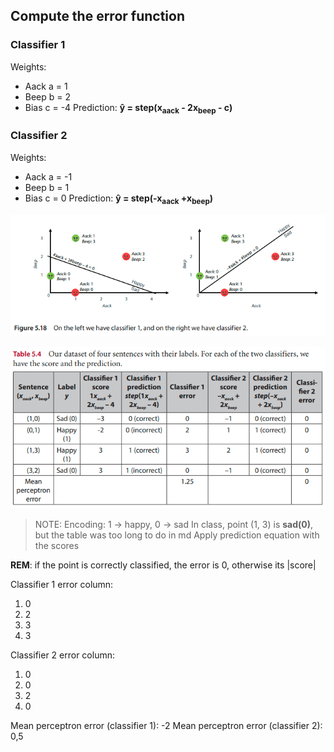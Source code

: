 ## Compute the error function 
### Classifier 1

Weights:
* Aack   a = 1
* Beep   b = 2
* Bias     c = -4
Prediction:
<b>ŷ = step(x<sub>aack</sub> - 2x<sub>beep</sub> - c)</b>

### Classifier 2

Weights:
* Aack   a = -1
* Beep   b = 1
* Bias     c = 0
Prediction:
<b>ŷ = step(-x<sub>aack</sub> +x<sub>beep</sub>)</b>

![Pasted image 20231003141632](pictures/Pasted%20image%2020231003141632.png)

![Pasted image 20231003141802](pictures/Pasted%20image%2020231003141802.png)

>NOTE: 
>Encoding: 1 $\rightarrow$ happy, 0 $\rightarrow$ sad
>In class, point (1, 3) is **sad(0)**, but the table was too long to do in md
>Apply prediction equation with the scores


**REM**: if the point is correctly classified, the error is 0, otherwise its |score|

Classifier 1 error column:
1. 0
2. 2
3. 3
4. 3

Classifier 2 error column:
1. 0
2. 0
3. 2
4. 0

Mean perceptron error (classifier 1): -2
Mean perceptron error (classifier 2): 0,5

